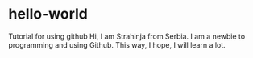 # hello-world
Tutorial for using github
Hi, I am Strahinja from Serbia. I am a newbie to programming and using Github. This way, I hope, I will learn a lot.
